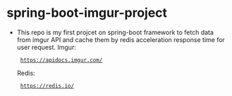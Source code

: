 # spring-boot-imgur-project
+ This repo is my first projcet on spring-boot framework to fetch data from imgur API and cache them by redis acceleration response time for user request.
 Imgur: <pre><code> https://apidocs.imgur.com/</code></pre>
 Redis: <pre><code> https://redis.io/ </code></pre>

